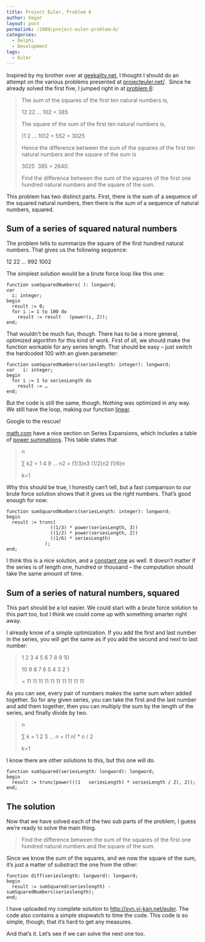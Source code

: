 ```yaml
---
title: Project Euler, Problem 6
author: Vegar
layout: post
permalink: /2009/project-euler-problem-6/
categories:
  - Delphi
  - Development
tags:
  - Euler
---
```

<p>Inspired by my brother over at <a href="http://www.geekality.net/">geekality.net</a>, I thought I should do an attempt on the various problems presented at <a href="http://projecteuler.net/" title="http://projecteuler.net/">projecteuler.net/</a>.  Since he already solved the first five, I jumped right in at <a href="http://projecteuler.net/index.php?section=problems&amp;id=6">problem 6</a>:</p>

<blockquote>
<p>The sum of the squares of the first ten natural numbers is,</p>

<p>12 22 … 102 = 385</p>

<p>The square of the sum of the first ten natural numbers is,</p>

<p>(1 2 … 10)2 = 552 = 3025</p>

<p>Hence the difference between the sum of the squares of the first ten natural numbers and the square of the sum is</p>

<p>3025  385 = 2640.</p>

<p>Find the difference between the sum of the squares of the first one hundred natural numbers and the square of the sum.</p>
</blockquote>

<p>This problem has two distinct parts. First, there is the sum of a sequence of the squared natural numbers, then there is the sum of a sequence of natural numbers, squared.</p>

<h2 id="sumofaseriesofsquarednaturalnumbers">Sum of a series of squared natural numbers</h2>

<p>The problem tells to summarize the square of the first hundred natural numbers. That gives us the following sequence:</p>

<p>12 22 … 992 1002</p>

<p>The simplest solution would be a brute force loop like this one:</p>

<pre><code>function sumSquaredNumbers( ): longword;
var
  i: integer;
begin
  result := 0;
  for i := 1 to 100 do
    result := result   (power(i, 2));
end;
</code></pre>

<p>That wouldn&#8217;t be much fun, though. There has to be a more general, optimized algorithm for this kind of work. First of all, we should make the function workable for any series length. That should be easy – just switch the hardcoded 100 with an given parameter:</p>

<pre><code>function sumSquaredNumbers(serieslength: integer): longword;
var   i: integer;
begin
  for i := 1 to seriesLength do
    result := …
end;
</code></pre>

<p>But the code is still the same, though. Nothing was optimized in any way. We still have the loop, making our function <a href="http://en.wikipedia.org/wiki/Linear_time">linear</a>.</p>

<p>Google to the rescue!</p>

<p><a href="http://www.math.com">math.com</a> have a nice section on Series Expansions, which includes a table of <a href="http://www.math.com/tables/expansion/power.htm">power summations</a>. This table states that</p>

<blockquote>
<p>n</p>

<p>∑
k2
= 1 4 9 … n2
= (1/3)n3 (1/2)n2 (1/6)n</p>

<p>k=1</p>
</blockquote>

<p>Why this should be true, I honestly can&#8217;t tell, but a fast comparison to our brute force solution shows that it gives us the right numbers. That&#8217;s good enough for now:</p>

<pre><code>function sumSquaredNumbers(seriesLength: integer): longword;
begin
  result := trunc(
                ((1/3) * power(seriesLength, 3))
                ((1/2) * power(seriesLength, 2))
                ((1/6) * seriesLength)
              );
end;
</code></pre>

<p>I think this is a nice solution, and a <a href="http://en.wikipedia.org/wiki/Constant_time">constant one</a> as well. It doesn&#8217;t matter if the series is of length one, hundred or thousand – the computation should take the same amount of time.</p>

<h2 id="sumofaseriesofnaturalnumberssquared">Sum of a series of natural numbers, squared</h2>

<p>This part should be a lot easier. We could start with a brute force solution to this part too, but I think we could come up with something smarter right away.</p>

<p>I already know of a simple optimization. If you add the first and last number in the series, you will get the same as if you add the second and next to last number:</p>

<blockquote>
<p>1
2
3
4
5
6
7
8
9
10</p>

<p>10
9
8
7
6
5
4
3
2
1</p>

<p>=
11
11
11
11
11
11
11
11
11
11</p>
</blockquote>

<p>As you can see, every pair of numbers makes the same sum when added together. So for any given series, you can take the first and the last number and add them together, then you can multiply the sum by the length of the series, and finally divide by two.</p>

<blockquote>
<p>n</p>

<p>∑
k
= 1 2 3 … n
= (1 n) * n / 2</p>

<p>k=1</p>
</blockquote>

<p>I know there are other solutions to this, but this one will do.</p>

<pre><code>function sumSquared(seriesLength: longword): longword;
begin
  result := trunc(power(((1   seriesLength) * seriesLength / 2), 2));
end;
</code></pre>

<h2 id="thesolution">The solution</h2>

<p>Now that we have solved each of the two sub parts of the problem, I guess we&#8217;re ready to solve the main thing.</p>

<blockquote>
<p>Find the difference between the sum of the squares of the first one hundred natural numbers and the square of the sum.</p>
</blockquote>

<p>Since we know the sum of the squares, and we now the square of the sum, it&#8217;s just a matter of substract the one from the other:</p>

<pre><code>function diff(serieslength: longword): longword;
begin
  result := sumSquared(serieslength) - sumSquaredNumbers(serieslength);
end;
</code></pre>

<p>I have uploaded my complete solution to <a href="http://svn.vi-kan.net/euler">http://svn.vi-kan.net/euler</a>. The code also contains a simple stopwatch to time the code. This code is so simple, though, that it&#8217;s hard to get any measures.</p>

<p>And that&#8217;s it. Let&#8217;s see if we can solve the next one too.</p>